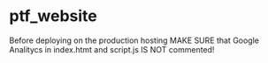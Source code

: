 # ptf_website
Before deploying on the production hosting MAKE SURE that Google Analitycs in index.htmt and script.js IS NOT commented!
